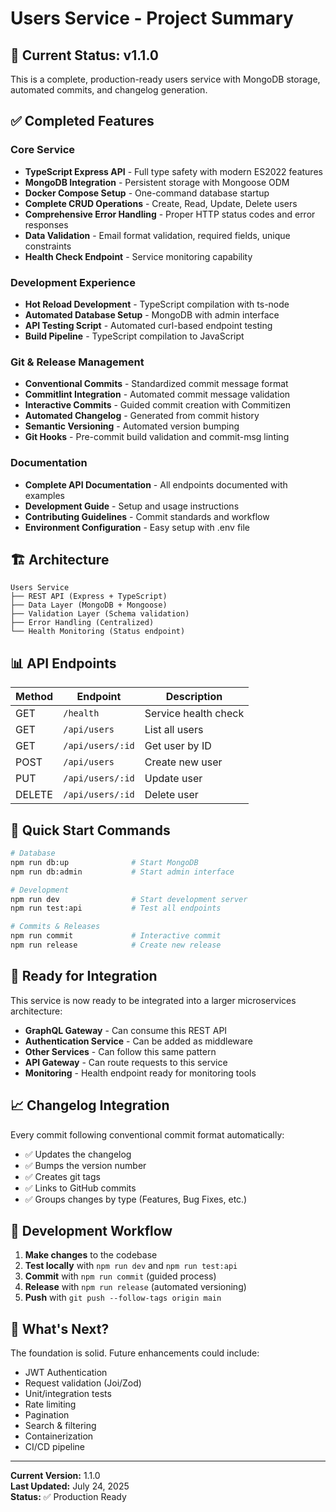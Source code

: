# Users Service - Project Summary

## 🎉 Current Status: v1.1.0

This is a complete, production-ready users service with MongoDB storage, automated commits, and changelog generation.

## ✅ Completed Features

### Core Service
- **TypeScript Express API** - Full type safety with modern ES2022 features
- **MongoDB Integration** - Persistent storage with Mongoose ODM
- **Docker Compose Setup** - One-command database startup
- **Complete CRUD Operations** - Create, Read, Update, Delete users
- **Comprehensive Error Handling** - Proper HTTP status codes and error responses
- **Data Validation** - Email format validation, required fields, unique constraints
- **Health Check Endpoint** - Service monitoring capability

### Development Experience
- **Hot Reload Development** - TypeScript compilation with ts-node
- **Automated Database Setup** - MongoDB with admin interface
- **API Testing Script** - Automated curl-based endpoint testing
- **Build Pipeline** - TypeScript compilation to JavaScript

### Git & Release Management
- **Conventional Commits** - Standardized commit message format
- **Commitlint Integration** - Automated commit message validation
- **Interactive Commits** - Guided commit creation with Commitizen
- **Automated Changelog** - Generated from commit history
- **Semantic Versioning** - Automated version bumping
- **Git Hooks** - Pre-commit build validation and commit-msg linting

### Documentation
- **Complete API Documentation** - All endpoints documented with examples
- **Development Guide** - Setup and usage instructions  
- **Contributing Guidelines** - Commit standards and workflow
- **Environment Configuration** - Easy setup with .env file

## 🏗️ Architecture

```
Users Service
├── REST API (Express + TypeScript)
├── Data Layer (MongoDB + Mongoose)
├── Validation Layer (Schema validation)
├── Error Handling (Centralized)
└── Health Monitoring (Status endpoint)
```

## 📊 API Endpoints

| Method | Endpoint | Description |
|--------|----------|-------------|
| GET | `/health` | Service health check |
| GET | `/api/users` | List all users |
| GET | `/api/users/:id` | Get user by ID |
| POST | `/api/users` | Create new user |
| PUT | `/api/users/:id` | Update user |
| DELETE | `/api/users/:id` | Delete user |

## 🚀 Quick Start Commands

```bash
# Database
npm run db:up              # Start MongoDB
npm run db:admin           # Start admin interface

# Development  
npm run dev                # Start development server
npm run test:api           # Test all endpoints

# Commits & Releases
npm run commit             # Interactive commit
npm run release            # Create new release
```

## 🎯 Ready for Integration

This service is now ready to be integrated into a larger microservices architecture:

- **GraphQL Gateway** - Can consume this REST API
- **Authentication Service** - Can be added as middleware
- **Other Services** - Can follow this same pattern
- **API Gateway** - Can route requests to this service
- **Monitoring** - Health endpoint ready for monitoring tools

## 📈 Changelog Integration

Every commit following conventional commit format automatically:
- ✅ Updates the changelog
- ✅ Bumps the version number  
- ✅ Creates git tags
- ✅ Links to GitHub commits
- ✅ Groups changes by type (Features, Bug Fixes, etc.)

## 🔄 Development Workflow

1. **Make changes** to the codebase
2. **Test locally** with `npm run dev` and `npm run test:api`
3. **Commit** with `npm run commit` (guided process)
4. **Release** with `npm run release` (automated versioning)
5. **Push** with `git push --follow-tags origin main`

## 📝 What's Next?

The foundation is solid. Future enhancements could include:
- JWT Authentication
- Request validation (Joi/Zod)
- Unit/integration tests
- Rate limiting
- Pagination
- Search & filtering
- Containerization
- CI/CD pipeline

---

**Current Version:** 1.1.0  
**Last Updated:** July 24, 2025  
**Status:** ✅ Production Ready
